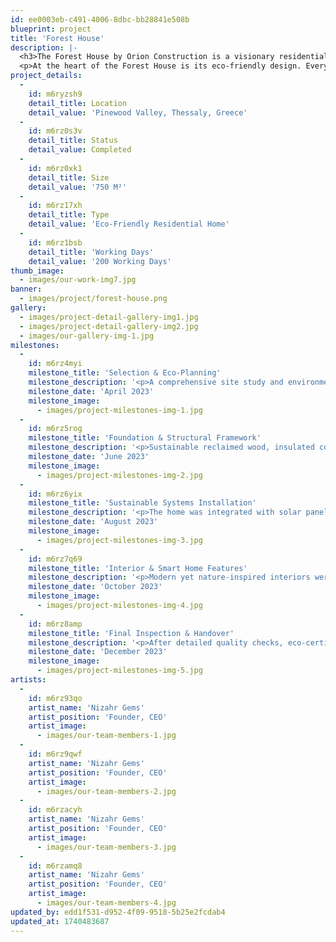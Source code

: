 ```yaml
---
id: ee0003eb-c491-4006-8dbc-bb28841e508b
blueprint: project
title: 'Forest House'
description: |-
  <h3>The Forest House by Orion Construction is a visionary residential project that seamlessly merges modern luxury with the tranquility of nature. Designed to provide a peaceful retreat while maintaining a minimal environmental footprint, this home is an architectural masterpiece that embraces sustainability, comfort, and innovation. Surrounded by lush greenery, the Forest House redefines contemporary living by offering an immersive natural experience without compromising on modern conveniences.</h3>
  <p>At the heart of the Forest House is its eco-friendly design. Every aspect of the construction process was carefully planned to reduce environmental impact and enhance energy efficiency. Built using sustainably sourced wood, recycled materials, and low-carbon concrete, the structure is both durable and environmentally responsible. The home is also equipped with solar panels, rainwater harvesting systems, and high-performance insulation, ensuring that energy consumption is kept to a minimum while maximizing self-sufficiency. Integration with nature was a fundamental principle in the design of this home. Large floor-to-ceiling windows, open-plan layouts, and natural ventilation systems create a seamless connection between indoor and outdoor spaces. Residents can enjoy breathtaking views of the surrounding forest, abundant natural light, and fresh air circulation, making the home feel like an extension of its environment. Carefully designed outdoor decks, rooftop gardens, and landscaped courtyards enhance this bond with nature, providing tranquil spaces to relax and unwind.</p>
project_details:
  -
    id: m6ryzsh9
    detail_title: Location
    detail_value: 'Pinewood Valley, Thessaly, Greece'
  -
    id: m6rz0s3v
    detail_title: Status
    detail_value: Completed
  -
    id: m6rz0xk1
    detail_title: Size
    detail_value: '750 M²'
  -
    id: m6rz17xh
    detail_title: Type
    detail_value: 'Eco-Friendly Residential Home'
  -
    id: m6rz1bsb
    detail_title: 'Working Days'
    detail_value: '200 Working Days'
thumb_image:
  - images/our-work-img7.jpg
banner:
  - images/project/forest-house.png
gallery:
  - images/project-detail-gallery-img1.jpg
  - images/project-detail-gallery-img2.jpg
  - images/our-gallery-img-1.jpg
milestones:
  -
    id: m6rz4myi
    milestone_title: 'Selection & Eco-Planning'
    milestone_description: '<p>A comprehensive site study and environmental assessment were conducted to ensure the house blends seamlessly with its surroundings. Special attention was given to preserving native trees and minimizing land disturbance.</p>'
    milestone_date: 'April 2023'
    milestone_image:
      - images/project-milestones-img-1.jpg
  -
    id: m6rz5rog
    milestone_title: 'Foundation & Structural Framework'
    milestone_description: '<p>Sustainable reclaimed wood, insulated concrete forms, and high-durability stone were used to construct a strong yet eco-conscious foundation and frame. The design focused on thermal efficiency and earthquake resistance.</p>'
    milestone_date: 'June 2023'
    milestone_image:
      - images/project-milestones-img-2.jpg
  -
    id: m6rz6yix
    milestone_title: 'Sustainable Systems Installation'
    milestone_description: '<p>The home was integrated with solar panels, rainwater harvesting systems, and passive ventilation techniques to ensure self-sufficiency. Triple-glazed windows and green roofing further enhanced energy conservation.</p>'
    milestone_date: 'August 2023'
    milestone_image:
      - images/project-milestones-img-3.jpg
  -
    id: m6rz7q69
    milestone_title: 'Interior & Smart Home Features'
    milestone_description: '<p>Modern yet nature-inspired interiors were crafted using locally sourced materials. Smart home automation for lighting, heating, and security was installed, allowing seamless control while reducing energy waste.</p>'
    milestone_date: 'October 2023'
    milestone_image:
      - images/project-milestones-img-4.jpg
  -
    id: m6rz8amp
    milestone_title: 'Final Inspection & Handover'
    milestone_description: '<p>After detailed quality checks, eco-certifications, and sustainability assessments, the house was officially handed over. The Forest House now stands as a model for sustainable living, offering tranquility, comfort, and a deep connection with nature.</p>'
    milestone_date: 'December 2023'
    milestone_image:
      - images/project-milestones-img-5.jpg
artists:
  -
    id: m6rz93qo
    artist_name: 'Nizahr Gems'
    artist_position: 'Founder, CEO'
    artist_image:
      - images/our-team-members-1.jpg
  -
    id: m6rz9qwf
    artist_name: 'Nizahr Gems'
    artist_position: 'Founder, CEO'
    artist_image:
      - images/our-team-members-2.jpg
  -
    id: m6rzacyh
    artist_name: 'Nizahr Gems'
    artist_position: 'Founder, CEO'
    artist_image:
      - images/our-team-members-3.jpg
  -
    id: m6rzamq8
    artist_name: 'Nizahr Gems'
    artist_position: 'Founder, CEO'
    artist_image:
      - images/our-team-members-4.jpg
updated_by: edd1f531-d952-4f09-9518-5b25e2fcdab4
updated_at: 1740483687
---
```

